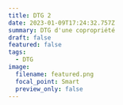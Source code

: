 ```yaml
---
title: DTG 2
date: 2023-01-09T17:24:32.757Z
summary: DTG d'une copropriété
draft: false
featured: false
tags:
  - DTG
image:
  filename: featured.png
  focal_point: Smart
  preview_only: false
---
```

